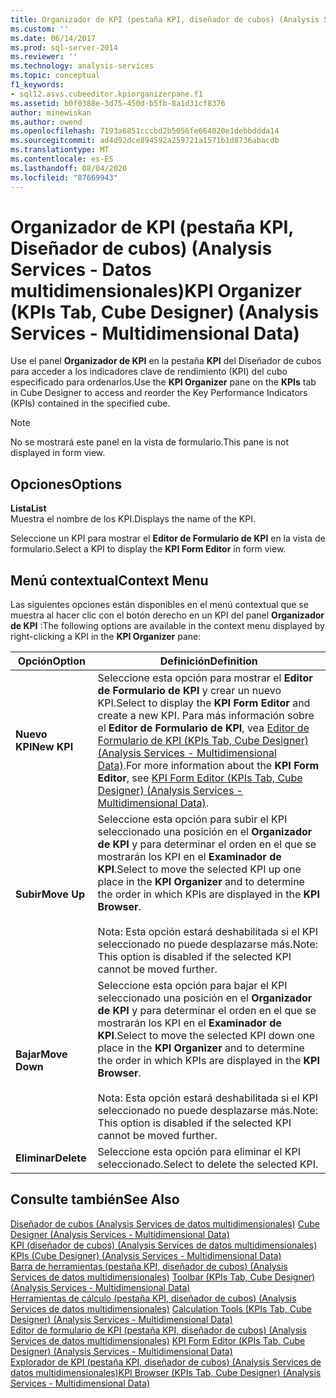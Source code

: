 ```yaml
---
title: Organizador de KPI (pestaña KPI, diseñador de cubos) (Analysis Services-datos multidimensionales) | Microsoft Docs
ms.custom: ''
ms.date: 06/14/2017
ms.prod: sql-server-2014
ms.reviewer: ''
ms.technology: analysis-services
ms.topic: conceptual
f1_keywords:
- sql12.asvs.cubeeditor.kpiorganizerpane.f1
ms.assetid: b0f0388e-3d75-450d-b5fb-8a1d31cf8376
author: minewiskan
ms.author: owend
ms.openlocfilehash: 7193a6851cccbd2b5056fe664020e1debbddda14
ms.sourcegitcommit: ad4d92dce894592a259721a1571b1d8736abacdb
ms.translationtype: MT
ms.contentlocale: es-ES
ms.lasthandoff: 08/04/2020
ms.locfileid: "87669943"
---
```

# <a name="kpi-organizer-kpis-tab-cube-designer-analysis-services---multidimensional-data"></a><span data-ttu-id="5eb09-102">Organizador de KPI (pestaña KPI, Diseñador de cubos) (Analysis Services - Datos multidimensionales)</span><span class="sxs-lookup"><span data-stu-id="5eb09-102">KPI Organizer (KPIs Tab, Cube Designer) (Analysis Services - Multidimensional Data)</span></span>
  <span data-ttu-id="5eb09-103">Use el panel **Organizador de KPI** en la pestaña **KPI** del Diseñador de cubos para acceder a los indicadores clave de rendimiento (KPI) del cubo especificado para ordenarlos.</span><span class="sxs-lookup"><span data-stu-id="5eb09-103">Use the **KPI Organizer** pane on the **KPIs** tab in Cube Designer to access and reorder the Key Performance Indicators (KPIs) contained in the specified cube.</span></span>  
  
> [!NOTE]  
>  <span data-ttu-id="5eb09-104">No se mostrará este panel en la vista de formulario.</span><span class="sxs-lookup"><span data-stu-id="5eb09-104">This pane is not displayed in form view.</span></span>  
  
## <a name="options"></a><span data-ttu-id="5eb09-105">Opciones</span><span class="sxs-lookup"><span data-stu-id="5eb09-105">Options</span></span>  
 <span data-ttu-id="5eb09-106">**Lista**</span><span class="sxs-lookup"><span data-stu-id="5eb09-106">**List**</span></span>  
 <span data-ttu-id="5eb09-107">Muestra el nombre de los KPI.</span><span class="sxs-lookup"><span data-stu-id="5eb09-107">Displays the name of the KPI.</span></span>  
  
 <span data-ttu-id="5eb09-108">Seleccione un KPI para mostrar el **Editor de Formulario de KPI** en la vista de formulario.</span><span class="sxs-lookup"><span data-stu-id="5eb09-108">Select a KPI to display the **KPI Form Editor** in form view.</span></span>  
  
## <a name="context-menu"></a><span data-ttu-id="5eb09-109">Menú contextual</span><span class="sxs-lookup"><span data-stu-id="5eb09-109">Context Menu</span></span>  
 <span data-ttu-id="5eb09-110">Las siguientes opciones están disponibles en el menú contextual que se muestra al hacer clic con el botón derecho en un KPI del panel **Organizador de KPI** :</span><span class="sxs-lookup"><span data-stu-id="5eb09-110">The following options are available in the context menu displayed by right-clicking a KPI in the **KPI Organizer** pane:</span></span>  
  
|<span data-ttu-id="5eb09-111">Opción</span><span class="sxs-lookup"><span data-stu-id="5eb09-111">Option</span></span>|<span data-ttu-id="5eb09-112">Definición</span><span class="sxs-lookup"><span data-stu-id="5eb09-112">Definition</span></span>|  
|------------|----------------|  
|<span data-ttu-id="5eb09-113">**Nuevo KPI**</span><span class="sxs-lookup"><span data-stu-id="5eb09-113">**New KPI**</span></span>|<span data-ttu-id="5eb09-114">Seleccione esta opción para mostrar el **Editor de Formulario de KPI** y crear un nuevo KPI.</span><span class="sxs-lookup"><span data-stu-id="5eb09-114">Select to display the **KPI Form Editor** and create a new KPI.</span></span> <span data-ttu-id="5eb09-115">Para más información sobre el **Editor de Formulario de KPI**, vea [Editor de Formulario de KPI &#40;KPIs Tab, Cube Designer&#41; &#40;Analysis Services - Multidimensional Data&#41;](kpi-form-editor-kpis-tab-cube-designer-analysis-services-multidimensional-data.md).</span><span class="sxs-lookup"><span data-stu-id="5eb09-115">For more information about the **KPI Form Editor**, see [KPI Form Editor &#40;KPIs Tab, Cube Designer&#41; &#40;Analysis Services - Multidimensional Data&#41;](kpi-form-editor-kpis-tab-cube-designer-analysis-services-multidimensional-data.md).</span></span>|  
|<span data-ttu-id="5eb09-116">**Subir**</span><span class="sxs-lookup"><span data-stu-id="5eb09-116">**Move Up**</span></span>|<span data-ttu-id="5eb09-117">Seleccione esta opción para subir el KPI seleccionado una posición en el **Organizador de KPI** y para determinar el orden en el que se mostrarán los KPI en el **Examinador de KPI**.</span><span class="sxs-lookup"><span data-stu-id="5eb09-117">Select to move the selected KPI up one place in the **KPI Organizer** and to determine the order in which KPIs are displayed in the **KPI Browser**.</span></span><br /><br /> <span data-ttu-id="5eb09-118">Nota: Esta opción estará deshabilitada si el KPI seleccionado no puede desplazarse más.</span><span class="sxs-lookup"><span data-stu-id="5eb09-118">Note: This option is disabled if the selected KPI cannot be moved further.</span></span>|  
|<span data-ttu-id="5eb09-119">**Bajar**</span><span class="sxs-lookup"><span data-stu-id="5eb09-119">**Move Down**</span></span>|<span data-ttu-id="5eb09-120">Seleccione esta opción para bajar el KPI seleccionado una posición en el **Organizador de KPI** y para determinar el orden en el que se mostrarán los KPI en el **Examinador de KPI**.</span><span class="sxs-lookup"><span data-stu-id="5eb09-120">Select to move the selected KPI down one place in the **KPI Organizer** and to determine the order in which KPIs are displayed in the **KPI Browser**.</span></span><br /><br /> <span data-ttu-id="5eb09-121">Nota: Esta opción estará deshabilitada si el KPI seleccionado no puede desplazarse más.</span><span class="sxs-lookup"><span data-stu-id="5eb09-121">Note: This option is disabled if the selected KPI cannot be moved further.</span></span>|  
|<span data-ttu-id="5eb09-122">**Eliminar**</span><span class="sxs-lookup"><span data-stu-id="5eb09-122">**Delete**</span></span>|<span data-ttu-id="5eb09-123">Seleccione esta opción para eliminar el KPI seleccionado.</span><span class="sxs-lookup"><span data-stu-id="5eb09-123">Select to delete the selected KPI.</span></span>|  
  
## <a name="see-also"></a><span data-ttu-id="5eb09-124">Consulte también</span><span class="sxs-lookup"><span data-stu-id="5eb09-124">See Also</span></span>  
 <span data-ttu-id="5eb09-125">[Diseñador de cubos &#40;Analysis Services de datos multidimensionales&#41;](cube-designer-analysis-services-multidimensional-data.md) </span><span class="sxs-lookup"><span data-stu-id="5eb09-125">[Cube Designer &#40;Analysis Services - Multidimensional Data&#41;](cube-designer-analysis-services-multidimensional-data.md) </span></span>  
 <span data-ttu-id="5eb09-126">[KPI &#40;diseñador de cubos&#41; &#40;Analysis Services de datos multidimensionales&#41;](kpis-cube-designer-analysis-services-multidimensional-data.md) </span><span class="sxs-lookup"><span data-stu-id="5eb09-126">[KPIs &#40;Cube Designer&#41; &#40;Analysis Services - Multidimensional Data&#41;](kpis-cube-designer-analysis-services-multidimensional-data.md) </span></span>  
 <span data-ttu-id="5eb09-127">[Barra de herramientas &#40;pestaña KPI, diseñador de cubos&#41; &#40;Analysis Services de datos multidimensionales&#41;](toolbar-kpis-tab-cube-designer-analysis-services-multidimensional-data.md) </span><span class="sxs-lookup"><span data-stu-id="5eb09-127">[Toolbar &#40;KPIs Tab, Cube Designer&#41; &#40;Analysis Services - Multidimensional Data&#41;](toolbar-kpis-tab-cube-designer-analysis-services-multidimensional-data.md) </span></span>  
 <span data-ttu-id="5eb09-128">[Herramientas de cálculo &#40;pestaña KPI, diseñador de cubos&#41; &#40;Analysis Services de datos multidimensionales&#41;](calculation-tools-kpis-cube-designer-analysis-services-multidimensional-data.md) </span><span class="sxs-lookup"><span data-stu-id="5eb09-128">[Calculation Tools &#40;KPIs Tab, Cube Designer&#41; &#40;Analysis Services - Multidimensional Data&#41;](calculation-tools-kpis-cube-designer-analysis-services-multidimensional-data.md) </span></span>  
 <span data-ttu-id="5eb09-129">[Editor de formulario de KPI &#40;pestaña KPI, diseñador de cubos&#41; &#40;Analysis Services de datos multidimensionales&#41;](kpi-form-editor-kpis-tab-cube-designer-analysis-services-multidimensional-data.md) </span><span class="sxs-lookup"><span data-stu-id="5eb09-129">[KPI Form Editor &#40;KPIs Tab, Cube Designer&#41; &#40;Analysis Services - Multidimensional Data&#41;](kpi-form-editor-kpis-tab-cube-designer-analysis-services-multidimensional-data.md) </span></span>  
 [<span data-ttu-id="5eb09-130">Explorador de KPI &#40;pestaña KPI, diseñador de cubos&#41; &#40;Analysis Services de datos multidimensionales&#41;</span><span class="sxs-lookup"><span data-stu-id="5eb09-130">KPI Browser &#40;KPIs Tab, Cube Designer&#41; &#40;Analysis Services - Multidimensional Data&#41;</span></span>](kpi-browser-kpis-tab-cube-designer-analysis-services-multidimensional-data.md)  
  
  
